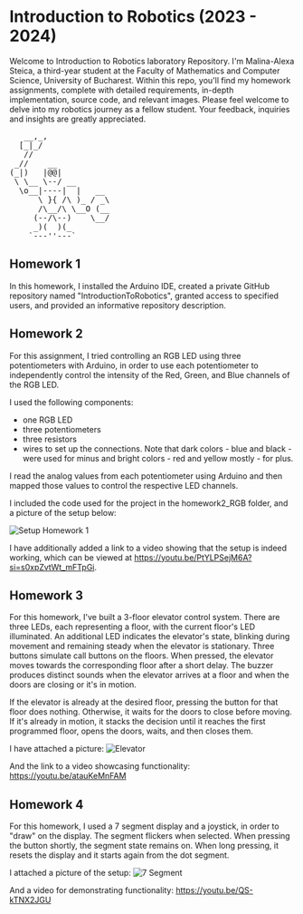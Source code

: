 # Introduction to Robotics (2023 - 2024)
Welcome to Introduction to Robotics laboratory Repository. I'm Malina-Alexa Steica, a third-year student at the Faculty of Mathematics and Computer Science, University of Bucharest. Within this repo, you'll find my homework assignments, complete with detailed requirements, in-depth implementation, source code, and relevant images. Please feel welcome to delve into my robotics journey as a fellow student. Your feedback, inquiries and insights are greatly appreciated.

<pre>
   __,_,
  [_|_/ 
   //
 _//    __
(_|)   |@@|
 \ \__ \--/ __
  \o__|----|  |   __
      \ }{ /\ )_ / _\
      /\__/\ \__O (__
     (--/\--)    \__/
     _)(  )(_
    `---''---`
</pre>
   
## Homework 1
In this homework, I installed the Arduino IDE, created a private GitHub repository named "IntroductionToRobotics", granted access to specified users, and provided an informative repository description.

## Homework 2
For this assignment, I tried controlling an RGB LED using three potentiometers with Arduino, in order to use each potentiometer to independently control the intensity of the Red, Green, and Blue channels of the RGB LED.

I used the following components: 
- one RGB LED
- three potentiometers
- three resistors 
- wires to set up the connections. Note that dark colors - blue and black - were used for minus and bright colors - red and yellow mostly - for plus.

I read the analog values from each potentiometer using Arduino and then mapped those values to control the respective LED channels.

I included the code used for the project in the homework2_RGB folder, and a picture of the setup below: 

![Setup Homework 1](https://github.com/malinaalexa/IntroductionToRobotics/assets/104028370/51d724ed-13fb-4ef1-9c93-123c39966926)

I have additionally added a link to a video showing that the setup is indeed working, which can be viewed at https://youtu.be/PtYLPSejM6A?si=s0xpZvtWt_mFTpGi.

## Homework 3
For this homework, I've built a 3-floor elevator control system. There are three LEDs, each representing a floor, with the current floor's LED illuminated. An additional LED indicates the elevator's state, blinking during movement and remaining steady when the elevator is stationary. Three buttons simulate call buttons on the floors. When pressed, the elevator moves towards the corresponding floor after a short delay.
The buzzer produces distinct sounds when the elevator arrives at a floor and when the doors are closing or it's in motion.

If the elevator is already at the desired floor, pressing the button for that floor does nothing. Otherwise, it waits for the doors to close before moving. If it's already in motion, it stacks the decision until it reaches the first programmed floor, opens the doors, waits, and then closes them.

I have attached a picture:
![Elevator](https://github.com/malinaalexa/IntroductionToRobotics/assets/104028370/d0718fbf-8ed2-443b-80fd-00e023bb3c60)

And the link to a video showcasing functionality: https://youtu.be/atauKeMnFAM

## Homework 4 
For this homework, I used a 7 segment display and a joystick, in order to "draw" on the display. The segment flickers when selected. When pressing the button shortly, the segment state remains on. When long pressing, it resets the display and it starts again from the dot segment.

I attached a picture of the setup:
![7 Segment](https://github.com/malinaalexa/IntroductionToRobotics/assets/104028370/e6bf53f7-730a-426c-a66a-a8fd3d7e1058)

And a video for demonstrating functionality: https://youtu.be/QS-kTNX2JGU
